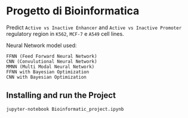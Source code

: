 # Progetto di Bioinformatica

Predict `Active vs Inactive Enhancer` and `Active vs Inactive Promoter` regulatory region in `K562`, `MCF-7` e `A549` cell lines.

Neural Network model used: 
```
FFNN (Feed Forward Neural Network)
CNN (Convulutional Neural Network)
MMNN (Multi Modal Neural Network)
FFNN with Bayesian Optimization
CNN with Bayesian Optimization
```

## Installing and run the Project

`jupyter-notebook Bioinformatic_project.ipynb`
